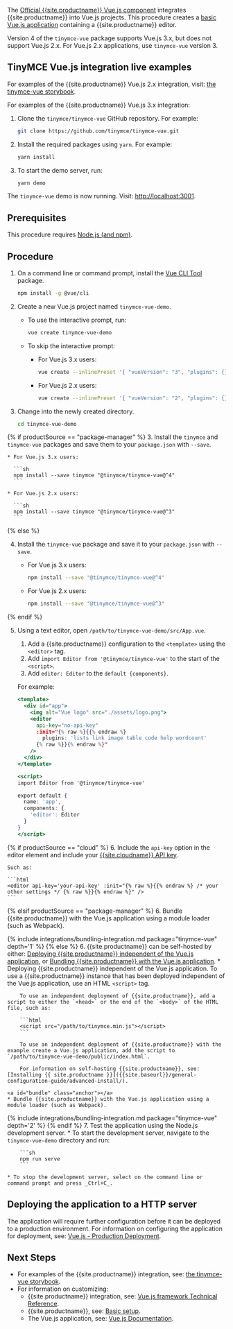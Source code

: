 The [Official {{site.productname}} Vue.js component](https://github.com/tinymce/tinymce-vue) integrates {{site.productname}} into Vue.js projects.
This procedure creates a [basic Vue.js application](https://cli.vuejs.org/guide/creating-a-project.html#vue-create) containing a {{site.productname}} editor.

Version 4 of the `tinymce-vue` package supports Vue.js 3.x, but does not support Vue.js 2.x. For Vue.js 2.x applications, use `tinymce-vue` version 3.

## TinyMCE Vue.js integration live examples

For examples of the {{site.productname}} Vue.js 2.x integration, visit: [the tinymce-vue storybook](https://tinymce.github.io/tinymce-vue/).

For examples of the {{site.productname}} Vue.js 3.x integration:

1. Clone the `tinymce/tinymce-vue` GitHub repository. For example:

    ```sh
    git clone https://github.com/tinymce/tinymce-vue.git
    ```

2. Install the required packages using `yarn`. For example:

    ```sh
    yarn install
    ```

3. To start the demo server, run:

    ```sh
    yarn demo
    ```

The `tinymce-vue` demo is now running. Visit: <http://localhost:3001>.

## Prerequisites

This procedure requires [Node.js (and npm)](https://nodejs.org/).

## Procedure

1. On a command line or command prompt, install the [Vue CLI Tool](https://cli.vuejs.org/#getting-started) package.

    ```sh
    npm install -g @vue/cli
    ```

2. Create a new Vue.js project named `tinymce-vue-demo`.

    * To use the interactive prompt, run:

      ```sh
      vue create tinymce-vue-demo
      ```

    * To skip the interactive prompt:

      * For Vue.js 3.x users:

        ```sh
        vue create --inlinePreset '{ "vueVersion": "3", "plugins": {} }' tinymce-vue-demo
        ```

      * For Vue.js 2.x users:

        ```sh
        vue create --inlinePreset '{ "vueVersion": "2", "plugins": {} }' tinymce-vue-demo
        ```

3. Change into the newly created directory.

    ```sh
    cd tinymce-vue-demo
    ```

{% if productSource == "package-manager" %}
3. Install the `tinymce` and `tinymce-vue` packages and save them to your `package.json` with `--save`.

    * For Vue.js 3.x users:

      ```sh
      npm install --save tinymce "@tinymce/tinymce-vue@^4"
      ```

    * For Vue.js 2.x users:

      ```sh
      npm install --save tinymce "@tinymce/tinymce-vue@^3"
      ```
{% else %}

4. Install the `tinymce-vue` package and save it to your `package.json` with `--save`.

    * For Vue.js 3.x users:

      ```sh
      npm install --save "@tinymce/tinymce-vue@^4"
      ```

    * For Vue.js 2.x users:

      ```sh
      npm install --save "@tinymce/tinymce-vue@^3"
      ```
{% endif %}

5. Using a text editor, open `/path/to/tinymce-vue-demo/src/App.vue`.

    1. Add a {{site.productname}} configuration to the `<template>` using the `<editor>` tag.
    2. Add `import Editor from '@tinymce/tinymce-vue'` to the start of the `<script>`.
    3. Add `editor: Editor` to the `default {components}`.

    For example:

    ```jsx
    <template>
      <div id="app">
        <img alt="Vue logo" src="./assets/logo.png">
        <editor
          api-key="no-api-key"
          :init="{% raw %}{{% endraw %}
            plugins: 'lists link image table code help wordcount'
          {% raw %}}{% endraw %}"
        />
      </div>
    </template>

    <script>
    import Editor from '@tinymce/tinymce-vue'

    export default {
      name: 'app',
      components: {
        'editor': Editor
      }
    }
    </script>
    ```

{% if productSource == "cloud" %}
6. Include the `api-key` option in the editor element and include your [{{site.cloudname}} API key]({{site.accountsignup}}).

    Such as:

    ```html
    <editor api-key='your-api-key' :init="{% raw %}{{% endraw %} /* your other settings */ {% raw %}}{% endraw %}" />
    ```

{% elsif productSource == "package-manager" %}
6. Bundle {{site.productname}} with the Vue.js application using a module loader (such as Webpack).

{% include integrations/bundling-integration.md package="tinymce-vue" depth='1' %}
{% else %}
6. {{site.productname}} can be self-hosted by either: [Deploying {{site.productname}} independent of the Vue.js application](#deployingtinymceindependent), or [Bundling {{site.productname}} with the Vue.js application](#bundle).
    <a id="deployingtinymceindependent" class="anchor"></a>
    * Deploying {{site.productname}} independent of the Vue.js application. To use a {{site.productname}} instance that has been deployed independent of the Vue.js application, use an HTML `<script>` tag.

        To use an independent deployment of {{site.productname}}, add a script to either the `<head>` or the end of the `<body>` of the HTML file, such as:

        ```html
        <script src="/path/to/tinymce.min.js"></script>
        ```

        To use an independent deployment of {{site.productname}} with the example create a Vue.js application, add the script to `/path/to/tinymce-vue-demo/public/index.html`.

        For information on self-hosting {{site.productname}}, see: [Installing {{ site.productname }}]({{site.baseurl}}/general-configuration-guide/advanced-install/).

    <a id="bundle" class="anchor"></a>
    * Bundle {{site.productname}} with the Vue.js application using a module loader (such as Webpack).

{% include integrations/bundling-integration.md package="tinymce-vue" depth='2' %}
{% endif %}
7. Test the application using the Node.js development server.
    * To start the development server, navigate to the `tinymce-vue-demo` directory and run:

        ```sh
        npm run serve
        ```

    * To stop the development server, select on the command line or command prompt and press _Ctrl+C_.

## Deploying the application to a HTTP server

The application will require further configuration before it can be deployed to a production environment. For information on configuring the application for deployment, see: [Vue.js - Production Deployment](https://vuejs.org/v2/guide/deployment.html).

## Next Steps

* For examples of the {{site.productname}} integration, see: [the tinymce-vue storybook](https://tinymce.github.io/tinymce-vue/).
* For information on customizing:
  * {{site.productname}} integration, see: [Vue.js framework Technical Reference]({{site.baseurl}}/how-to-guides/environment-setup/vue/vue-ref/).
  * {{site.productname}}, see: [Basic setup]({{site.baseurl}}/general-configuration-guide/basic-setup/).
  * The Vue.js application, see: [Vue.js Documentation](https://vuejs.org/v2/guide/).
